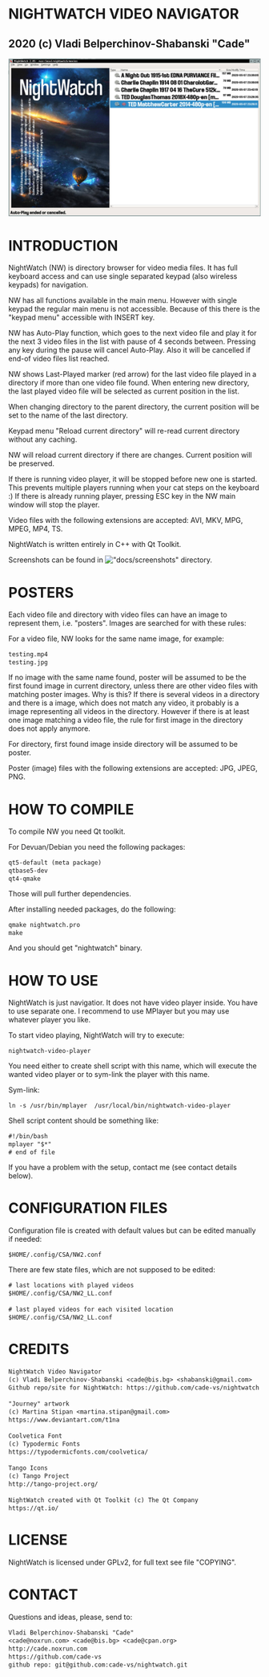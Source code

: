 


#  NIGHTWATCH VIDEO NAVIGATOR
## 2020 (c) Vladi Belperchinov-Shabanski "Cade"

![NightWatch Screenshot](screenshots/nightwatch-screenshot1.jpg)

#  INTRODUCTION

NightWatch (NW) is directory browser for video media files. It has 
full keyboard access and can use single separated keypad 
(also wireless keypads) for navigation.

NW has all functions available in the main menu. However with single keypad
the regular main menu is not accessible. Because of this there is the
"keypad menu" accessible with INSERT key.

NW has Auto-Play function, which goes to the next video file and play it for the 
next 3 video files in the list with pause of 4 seconds between.
Pressing any key during the pause will cancel Auto-Play. 
Also it will be cancelled if end-of video files list reached.
   
NW shows Last-Played marker (red arrow) for the last video file played in a 
directory if more than one video file found. When entering new directory, the 
last played video file will be selected as current position in the list.
   
When changing directory to the parent directory, the current position will be 
set to the name of the last directory.

Keypad menu "Reload current directory" will re-read current directory without 
any caching.   

NW will reload current directory if there are changes. Current position will 
be preserved.

If there is running video player, it will be stopped before new one is started.
This prevents multiple players running when your cat steps on the keyboard :)
If there is already running player, pressing ESC key in the NW main window 
will stop the player.

Video files with the following extensions are 
accepted: AVI, MKV, MPG, MPEG, MP4, TS.

NightWatch is written entirely in C++ with Qt Toolkit.

Screenshots can be found in !["docs/screenshots"](docs/screenshots) directory.

#  POSTERS

Each video file and directory with video files can have an image to represent
them, i.e. "posters". Images are searched for with these rules:

For a video file, NW looks for the same name image, for example:

    testing.mp4
    testing.jpg
   
If no image with the same name found, poster will be assumed to be the first
found image in current directory, unless there are other video files with
matching poster images. Why is this? If there is several videos in a directory
and there is a image, which does not match any video, it probably is a image
representing all videos in the directory. However if there is at least one
image matching a video file, the rule for first image in the directory does
not apply anymore.

For directory, first found image inside directory will be assumed to be poster.

Poster (image) files with the following extensions are accepted: JPG, JPEG, PNG.

#  HOW TO COMPILE

To compile NW you need Qt toolkit.
   
For Devuan/Debian you need the following packages:
   
    qt5-default (meta package)
    qtbase5-dev
    qt4-qmake
   
Those will pull further dependencies.
   
After installing needed packages, do the following:
   
    qmake nightwatch.pro
    make
   
And you should get "nightwatch" binary.

#  HOW TO USE

NightWatch is just navigatior. It does not have video player inside. You have
to use separate one. I recommend to use MPlayer but you may use whatever
player you like.

To start video playing, NightWatch will try to execute:

    nightwatch-video-player
    
You need either to create shell script with this name, which will execute the
wanted video player or to sym-link the player with this name. 

Sym-link:

    ln -s /usr/bin/mplayer  /usr/local/bin/nightwatch-video-player
    
Shell script content should be something like:

    #!/bin/bash
    mplayer "$*"
    # end of file

If you have a problem with the setup, contact me (see contact details below).

#  CONFIGURATION FILES

Configuration file is created with default values but can be
edited manually if needed:

    $HOME/.config/CSA/NW2.conf

There are few state files, which are not supposed to be edited:

    # last locations with played videos
    $HOME/.config/CSA/NW2_LL.conf

    # last played videos for each visited location
    $HOME/.config/CSA/NW2_LL.conf

#  CREDITS

    NightWatch Video Navigator 
    (c) Vladi Belperchinov-Shabanski <cade@bis.bg> <shabanski@gmail.com>
    Github repo/site for NightWatch: https://github.com/cade-vs/nightwatch

    "Journey" artwork 
    (c) Martina Stipan <martina.stipan@gmail.com> 
    https://www.deviantart.com/t1na

    Coolvetica Font 
    (c) Typodermic Fonts 
    https://typodermicfonts.com/coolvetica/

    Tango Icons 
    (c) Tango Project 
    http://tango-project.org/

    NightWatch created with Qt Toolkit (c) The Qt Company 
    https://qt.io/

#  LICENSE

NightWatch is licensed under GPLv2, for full text see file "COPYING".

#  CONTACT

Questions and ideas, please, send to:

    Vladi Belperchinov-Shabanski "Cade"
    <cade@noxrun.com> <cade@bis.bg> <cade@cpan.org>
    http://cade.noxrun.com
    https://github.com/cade-vs
    github repo: git@github.com:cade-vs/nightwatch.git
